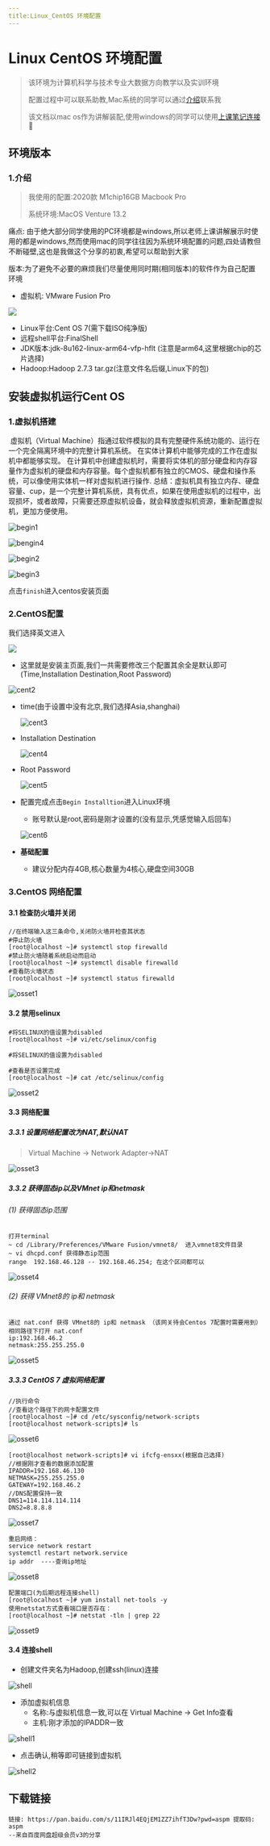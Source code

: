 ```yaml
---
title:Linux_CentOS 环境配置
---
```


# Linux CentOS 环境配置

> 该环境为计算机科学与技术专业大数据方向教学以及实训环境
>
> 配置过程中可以联系助教,Mac系统的同学可以通过[介绍](/docs/ABOUT/intruction.md)联系我
>
> 该文档以mac os作为讲解装配,使用windows的同学可以使用[上课笔记连接](https://note.youdao.com/s/CHjhLHnx)🔗

## 环境版本

### 1.介绍

> 我使用的配置:2020款 M1chip16GB Macbook Pro 
>
> 系统环境:MacOS Venture 13.2

痛点: 由于绝大部分同学使用的PC环境都是windows,所以老师上课讲解展示时使用的都是windows,然而使用mac的同学往往因为系统环境配置的问题,四处请教但不断碰壁,这也是我做这个分享的初衷,希望可以帮助到大家

版本:为了避免不必要的麻烦我们尽量使用同时期(相同版本)的软件作为自己配置环境

- 虚拟机: VMware Fusion Pro

![](Midea_BD/VMware.jpg)

- Linux平台:Cent OS 7(需下载ISO纯净版)
- 远程shell平台:FinalShell
- JDK版本:jdk-8u162-linux-arm64-vfp-hflt (注意是arm64,这里根据chip的芯片选择)
- Hadoop:Hadoop 2.7.3 tar.gz(注意文件名后缀,Linux下的包)


## 安装虚拟机运行Cent OS

### 1.虚拟机搭建

​		虚拟机（Virtual Machine）指通过软件模拟的具有完整硬件系统功能的、运行在一个完全隔离环境中的完整计算机系统。 在实体计算机中能够完成的工作在虚拟机中都能够实现。 在计算机中创建虚拟机时，需要将实体机的部分硬盘和内存容量作为虚拟机的硬盘和内存容量。每个虚拟机都有独立的CMOS、硬盘和操作系统，可以像使用实体机一样对虚拟机进行操作. 总结：虚拟机具有独立内存、硬盘容量、cup，是一个完整计算机系统，具有优点，如果在使用虚拟机的过程中，出现损坏，或者故障，只需要还原虚拟机设备，就会释放虚拟机资源，重新配置虚拟机，更加方便使用。

![begin1](Midea_BD/begin1.jpg)

![bengin4](Midea_BD/bengin4.jpg)

![begin2](Midea_BD/begin2.jpg)

![begin3](Midea_BD/begin3.jpg)

点击`finish`进入centos安装页面

### 2.CentOS配置

我们选择英文进入

![](Midea_BD/cent1.jpg)

- 这里就是安装主页面,我们一共需要修改三个配置其余全是默认即可(Time,Installation Destination,Root Password)

![cent2](Midea_BD/cent2.jpg)

- time(由于设置中没有北京,我们选择Asia,shanghai)

  ![cent3](Midea_BD/cent3.jpg)

- Installation Destination

  ![cent4](Midea_BD/cent4.jpg)

- Root Password

  ![cent5](Midea_BD/cent5.jpg)

- 配置完成点击`Begin Installtion`进入Linux环境

  - 账号默认是root,密码是刚才设置的(没有显示,凭感觉输入后回车)

  ![cent6](Midea_BD/cent6.jpg)

- **基础配置**
  - 建议分配内存4GB,核心数量为4核心,硬盘空间30GB



### 3.CentOS 网络配置

#### 3.1 检查防火墙并关闭

```shell
//在终端输入这三条命令,关闭防火墙并检查其状态
#停止防火墙
[root@localhost ~]# systemctl stop firewalld
#禁止防火墙随着系统启动而启动
[root@localhost ~]# systemctl disable firewalld
#查看防火墙状态
[root@localhost ~]# systemctl status firewalld
```

![osset1](Midea_BD/osset1.jpg)

#### 3.2 禁用selinux

```shell
#将SELINUX的值设置为disabled
[root@localhost ~]# vi/etc/selinux/config

#将SELINUX的值设置为disabled

#查看是否设置完成
[root@localhost ~]# cat /etc/selinux/config
```

![osset2](Midea_BD/osset2.jpg)

#### 3.3 网络配置

##### 3.3.1 设置网络配置改为NAT,默认NAT

> Virtual Machine -> Network Adapter->NAT

![osset3](Midea_BD/osset3.jpg)

##### 3.3.2 获得固态ip以及VMnet ip和netmask

###### (1) 获得固态ip范围

```shell
打开terminal
~ cd /Library/Preferences/VMware Fusion/vmnet8/  进入vmnet8文件目录
~ vi dhcpd.conf 获得静态ip范围
range  192.168.46.128 -- 192.168.46.254; 在这个区间都可以
```

![osset4](Midea_BD/osset4.JPG)

###### (2) 获得 VMnet8的 ip和 netmask

```shell
通过 nat.conf 获得 VMnet8的 ip和 netmask （该网关待会Centos 7配置时需要用到）
相同路径下打开 nat.conf
ip:192.168.46.2
netmask:255.255.255.0
```

![osset5](Midea_BD/osset5.PNG)

##### 3.3.3 CentOS 7 虚拟网络配置

```shell
//执行命令
//查看这个路径下的网卡配置文件
[root@localhost ~]# cd /etc/sysconfig/network-scripts 
[root@localhost network-scripts]# ls
```

![osset6](Midea_BD/osset6.jpg)

```shell
[root@localhost network-scripts]# vi ifcfg-ensxx(根据自己选择)
//根据刚才查看的数据添加配置
IPADDR=192.168.46.130
NETMASK=255.255.255.0
GATEWAY=192.168.46.2
//DNS配置保持一致
DNS1=114.114.114.114
DNS2=8.8.8.8
```

![osset7](Midea_BD/osset7.jpg)

```
重启网络：
service network restart
systemctl restart network.service
ip addr  ----查询ip地址
```

![osset8](Midea_BD/osset8.jpg)

``` 
配置端口(为后期远程连接shell)
[root@localhost ~]# yum install net-tools -y
使用netstat方式查看端口是否存在：
[root@localhost ~]# netstat -tln | grep 22
```

![osset9](Midea_BD/osset9.jpg)

#### 3.4 连接shell

- 创建文件夹名为Hadoop,创建ssh(linux)连接

![shell](Midea_BD/shell.jpg)

- 添加虚拟机信息
  - 名称:与虚拟机信息一致,可以在   Virtual Machine -> Get Info查看
  - 主机:刚才添加的IPADDR一致

![shell1](Midea_BD/shell1.jpg)

- 点击确认,稍等即可链接到虚拟机

![shell2](Midea_BD/shell2.jpg)

## 下载链接
```
链接: https://pan.baidu.com/s/11IRJl4EQjEM1ZZ7ihfT3Dw?pwd=aspm 提取码: aspm 
--来自百度网盘超级会员v3的分享
```

